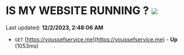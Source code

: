 # IS MY WEBSITE RUNNING ? [![](https://img.shields.io/static/v1?label=Sponsor&message=%E2%9D%A4&logo=GitHub&color=%23fe8e86)](https://github.com/sponsors/<username>)

Last updated: **12/2/2023, 2:48:06 AM**

- `GET` [https://youssefservice.me](https://youssefservice.me) - **Up** (1053ms)
